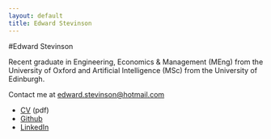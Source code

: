 ```yaml
---
layout: default
title: Edward Stevinson
---
```


#Edward Stevinson

Recent graduate in Engineering, Economics & Management (MEng) from the University of Oxford and Artificial Intelligence (MSc) from the University of Edinburgh.

Contact me at [edward.stevinson@hotmail.com](mailto:edward.stevinson@hotmail.com)

* [CV](assets/stevinson_CV.pdf) (pdf)
* [Github](https://www.github.com/stevinson)
* [LinkedIn](https://uk.linkedin.com/in/edward-stevinson-971b98124)









